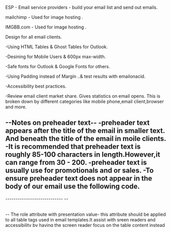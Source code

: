 
ESP - Email service providers - build your email list and send out emails.

mailchimp - Used for image hosting .

IMGBB.com - Used for image hosting .

Design for all email clients.

-Using HTML Tables & Ghost Tables for Outlook.

-Desining for Mobile Users & 600px max-width.

-Safe fonts for Outlook & Google Fonts for others.

-Using Padding instead of Margin ..& test results with emailonacid.

-Accessibility best practices.

-Review email client market share.
Gives statistics on email opens. This is broken down by different categories like mobile phone,email client,browser and more.

--Notes on preheader text--
-preheader text appears after the title of the email in smaller text. And beneath the title of the email in moile clients.
-It is recommended that preheader text is roughly 85-100 characters in length.However,it can range from 30 - 200.
-preheader text is usually use for promotionals and or sales.
-To ensure preheader text does not appear in the body of our email use the following code.
-------------------------
  <div style="font-size:0px;color:#fafdfe;line-height:1px;
             mso-line-height-rule:exactly;display:none;max-width:0px;
             max-height:0px;opacity:0;overflow:hidden;mso-hide:all;">
             This is our preheader text! SALE SALE 25% OFF!
    </div>
----------------------------
--<table role="presentation"></table>--
The role attribute with presentation value- this attribute should be applied to all table tags used in email templates.It assist with sreen readers and accessibility by having the screen reader focus on the table content instead of the table tags.

<client market share found https://www.litmus.com/email-client-market-share/>

